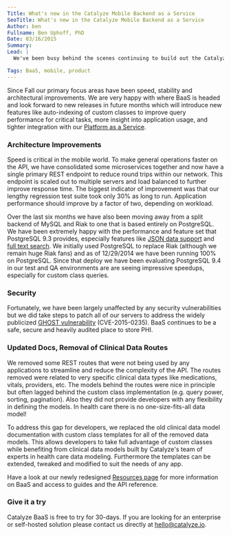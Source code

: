 ```yaml
---
Title: What's new in the Catalyze Mobile Backend as a Service
SeoTitle: What's new in the Catalyze Mobile Backend as a Service
Author: ben
Fullname: Ben Uphoff, PhD
Date: 03/16/2015
Summary: 
Lead: |
  We've been busy behind the scenes continuing to build out the Catalyze [Mobile Backend as a Service](https://catalyze.io/baas) (BaaS). Catalyze BaaS is geared towards developers who want to build a HIPAA-compliant mobile application without the need of managing servers or dealing with database backend administration tasks. We provide a REST API focused on storing [Protected Health Information](https://catalyze.io/learn/what-is-protected-health-information-or-phi) along with giving you all the data and user management tools you need to build your app. 

Tags: BaaS, mobile, product
---
```

Since Fall our primary focus areas have been speed, stability and architectural improvements. We are very happy with where BaaS is headed and look forward to new releases in future months which will introduce new features like auto-indexing of custom classes to improve query performance for critical tasks, more insight into application usage, and tighter integration with our [Platform as a Service](https://catalyze.io/paas). 

### Architecture Improvements

Speed is critical in the mobile world. To make general operations faster on the API, we have consolidated some microservices together and now have a single primary REST endpoint to reduce round trips within our network. This endpoint is scaled out to multiple servers and load balanced to further improve response time. The biggest indicator of improvement was that our lengthy regression test suite took only 30% as long to run. Application performance should improve by a factor of two, depending on workload. 

Over the last six months we have also been moving away from a split backend of MySQL and Riak to one that is based entirely on PostgreSQL. We have been extremely happy with the performance and feature set that PostgreSQL 9.3 provides, especially features like [JSON data support](http://www.postgresql.org/docs/9.3/static/datatype-json.html) and [full text search](http://www.postgresql.org/docs/9.3/static/textsearch-intro.html). We initially used PostgreSQL to replace Riak (although we remain huge Riak fans) and as of 12/29/2014 we have been running 100% on PostgreSQL. Since that deploy we have been evaluating PostgreSQL 9.4 in our test and QA environments are are seeing impressive speedups, especially for custom class queries.  

### Security 

Fortunately, we have been largely unaffected by any security vulnerabilities but we did take steps to patch all of our servers to address the widely publicized [GHOST vulnerability](https://cve.mitre.org/cgi-bin/cvename.cgi?name=CVE-2015-0235) (CVE-2015-0235). BaaS continues to be a safe, secure and heavily audited place to store PHI.  

### Updated Docs, Removal of Clinical Data Routes

We removed some REST routes that were not being used by any applications to streamline and reduce the complexity of the API. The routes removed were related to very specific clinical data types like medications, vitals, providers, etc. The models behind the routes were nice in principle but often lagged behind the custom class implementation (e.g. query power, sorting, pagination). Also they did not provide developers with any flexibility in defining the models. In health care there is no one-size-fits-all data model!  

To address this gap for developers, we replaced the old clinical data model documentation with custom class templates for all of the removed data models. This allows developers to take full advantage of custom classes while benefiting from clinical data models built by Catalyze's team of experts in health care data modeling. Furthermore the templates can be extended, tweaked and modified to suit the needs of any app. 

Have a look at our newly redesigned [Resources page](https://resources.catalyze.io/) for more information on BaaS and access to guides and the API reference. 

### Give it a try

Catalyze BaaS is free to try for 30-days. If you are looking for an enterprise or self-hosted solution please contact us directly at [hello@catalyze.io](mailto:hello@catalyze.io).

